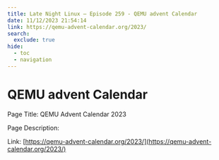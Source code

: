 ```yaml
---
title: Late Night Linux – Episode 259 - QEMU advent Calendar
date: 11/12/2023 21:54:14
link: https://qemu-advent-calendar.org/2023/
search:
  exclude: true
hide:
  - toc
  - navigation
---
```


# QEMU advent Calendar

Page Title: QEMU Advent Calendar 2023

Page Description:  

Link: [https://qemu-advent-calendar.org/2023/](https://qemu-advent-calendar.org/2023/)